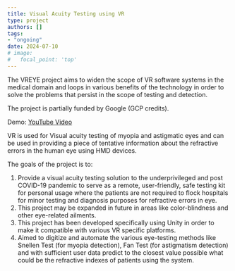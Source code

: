 ```yaml
---
title: Visual Acuity Testing using VR
type: project
authors: []
tags:
- "ongoing"
date: 2024-07-10
# image:
#   focal_point: 'top'
---
```


The VREYE project aims to widen the scope of VR software systems in the medical domain and loops in various benefits of the technology in order to solve the problems that persist in the scope of testing and detection.

The project is partially funded by Google (GCP credits).

Demo: [YouTube Video](https://www.youtube.com/watch?v=NlqTsSvGoLY)

<!--more-->

VR is used for Visual acuity testing of myopia and astigmatic eyes and can be used in providing a piece of tentative information about the refractive errors in the human eye using HMD devices.

The goals of the project is to:

1. Provide a visual acuity testing solution to the underprivileged and post COVID-19 pandemic to serve as a remote, user-friendly, safe testing kit for personal usage where the patients are not required to flock hospitals for minor testing and diagnosis purposes for refractive errors in eye.
2. This project may be expanded in future in areas like color-blindness and other eye-related ailments.
3. This project has been developed specifically using Unity in order to make it compatible with various VR specific platforms.
4. Aimed to digitize and automate the various eye-testing methods like Snellen Test (for myopia detection), Fan Test (for astigmatism detection) and with sufficient user data predict to the closest value possible what could be the refractive indexes of patients using the system.
